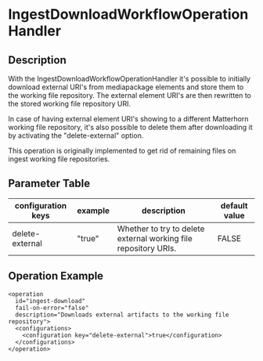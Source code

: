 # IngestDownloadWorkflowOperationHandler

## Description
With the IngestDownloadWorkflowOperationHandler it's possible to initially download external URI's from mediapackage elements and store them to the working file repository. The external element URI's are then rewritten to the stored working file repository URI.

In case of having external element URI's showing to a different Matterhorn working file repository, it's also possible to delete them after downloading it by activating the "delete-external" option.

This operation is originally implemented to get rid of remaining files on ingest working file repositories.

## Parameter Table

|configuration keys|example|description|default value|
|------------------|-------|-----------|-------------|
|delete-external|"true"|Whether to try to delete external working file repository URIs.|FALSE|

## Operation Example

    <operation
      id="ingest-download"
      fail-on-error="false"
      description="Downloads external artifacts to the working file repository">
      <configurations>
        <configuration key="delete-external">true</configuration>
      </configurations>
    </operation>

